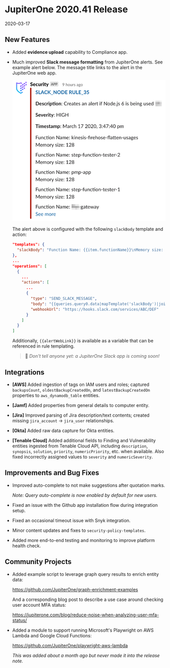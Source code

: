 # JupiterOne 2020.41 Release

2020-03-17

## New Features

- Added **evidence upload** capability to Compliance app.

- Much improved **Slack message formatting** from JupiterOne alerts. See example
  alert below. The message title links to the alert in the JupiterOne web app.

  ![alerts-slack-message](../assets/alerts-slack-message.png)

  The alert above is configured with the following `slackBody` template and
  action:

    ```json
    "templates": {
      "slackBody": "Function Name: {{item.functionName}}\nMemory size: {{item.memorySize}}\n\n"
    },
    ...
    "operations": [
      {
        ...
        "actions": [
          ...
          {
            "type": "SEND_SLACK_MESSAGE",
            "body": "{{queries.query0.data|mapTemplate('slackBody')|join(' ')}}",
            "webhookUrl": "https://hooks.slack.com/services/ABC/DEF"
          }
        ]
      }
    ]
    ```

  Additionally, `{{alertWebLink}}` is available as a variable that can be
  referenced in rule templating.

  > 🤫 _Don't tell anyone yet: a JupiterOne Slack app is coming soon!_

## Integrations

- **[AWS]** Added ingestion of tags on IAM users and roles; captured
  `backupsCount`, `oldestBackupCreatedOn`, and `latestBackupCreatedOn`
  properties to `aws_dynamodb_table` entities.

- **[Jamf]** Added properties from general details to computer entity.

- **[Jira]** Improved parsing of Jira description/text contents; created missing
  `jira_account` -> `jira_user` relationships.

- **[Okta]** Added raw data capture for Okta entities.

- **[Tenable Cloud]** Added additional fields to Finding and Vulnerability
  entities ingested from Tenable Cloud API, including `description`, `synopsis`,
  `solution`, `priority`, `numericPriority`, etc. when available. Also fixed
  incorrectly assigned values to `severity` and `numericSeverity`.

## Improvements and Bug Fixes

- Improved auto-complete to not make suggestions after quotation marks.

  _Note: Query auto-complete is now enabled by default for new users._

- Fixed an issue with the Github app installation flow during integration setup.

- Fixed an occasional timeout issue with Snyk integration.

- Minor content updates and fixes to `security-policy-templates`.

- Added more end-to-end testing and monitoring to improve platform health check.

## Community Projects

- Added example script to leverage graph query results to enrich entity data:

  <https://github.com/JupiterOne/graph-enrichment-examples>

  And a corresponding blog post to describe a use case around checking user
  account MFA status:

  <https://jupiterone.com/blog/reduce-noise-when-analyzing-user-mfa-status/>

- Added a module to support running Microsoft's Playwright on AWS Lambda and
  Google Cloud Functions:

  <https://github.com/JupiterOne/playwright-aws-lambda>

  _This was added about a month ago but never made it into the release note._
